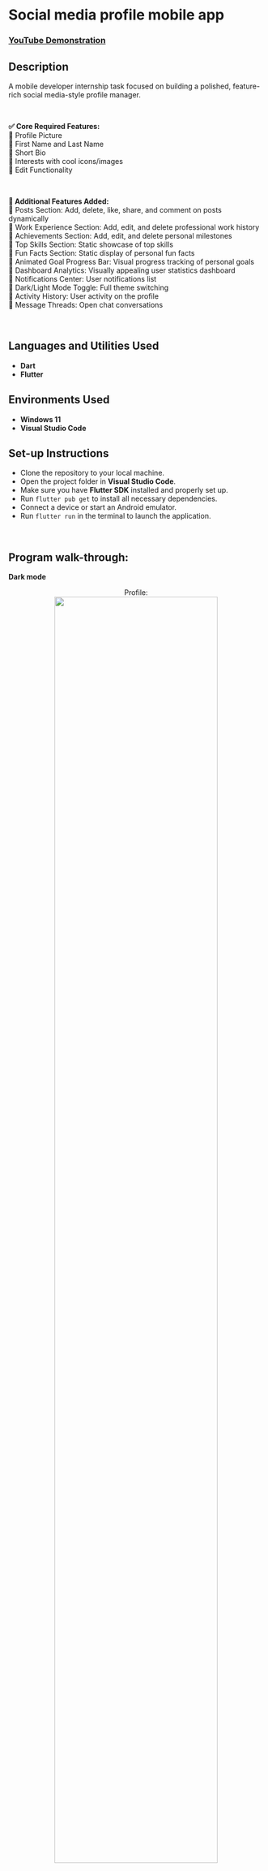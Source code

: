 <h1>Social media profile mobile app</h1>

 ### [YouTube Demonstration](https://youtu.be/NnzHUL_FwGg)

<h2>Description</h2>

A mobile developer internship task focused on building a polished, feature-rich social media-style profile manager.

<br/>

<b>✅ Core Required Features:</b><br/>
🔹 Profile Picture<br/>
🔹 First Name and Last Name<br/>
🔹 Short Bio<br/>
🔹 Interests with cool icons/images<br/>
🔹 Edit Functionality<br/>

<br/>

<b>🚀 Additional Features Added:</b><br/>
🔹 Posts Section: Add, delete, like, share, and comment on posts dynamically<br/>
🔹 Work Experience Section: Add, edit, and delete professional work history<br/>
🔹 Achievements Section: Add, edit, and delete personal milestones<br/>
🔹 Top Skills Section: Static showcase of top skills<br/>
🔹 Fun Facts Section: Static display of personal fun facts<br/>
🔹 Animated Goal Progress Bar: Visual progress tracking of personal goals<br/>
🔹 Dashboard Analytics: Visually appealing user statistics dashboard<br/>
🔹 Notifications Center: User notifications list<br/>
🔹 Dark/Light Mode Toggle: Full theme switching<br/>
🔹 Activity History: User activity on the profile<br/>
🔹 Message Threads: Open chat conversations <br/>

<br/>

<h2>Languages and Utilities Used</h2>

- <b>Dart</b><br/>
- <b>Flutter</b>

<h2>Environments Used</h2>

- <b>Windows 11</b><br/>
- <b>Visual Studio Code</b>

<h2>Set-up Instructions</h2>

- Clone the repository to your local machine.<br/>
- Open the project folder in <b>Visual Studio Code</b>.<br/>
- Make sure you have <b>Flutter SDK</b> installed and properly set up.<br/>
- Run <code>flutter pub get</code> to install all necessary dependencies.<br/>
- Connect a device or start an Android emulator.<br/>
- Run <code>flutter run</code> in the terminal to launch the application.<br/>

<br/>

<h2>Program walk-through:</h2>

<b>Dark mode</b>

<p align="center">
Profile: <br/>
<img src="https://i.imgur.com/I6JS3Uo.png" height="80%" width="80%" />
<br />
<br />
<img src="https://i.imgur.com/XE8boS5.png" height="80%" width="80%" />
<br />
<br />
<img src="https://i.imgur.com/W2UibVX.png" height="80%" width="80%" />
<br />
<br />
Profile update: <br/>
<img src="https://i.imgur.com/jBm9M5U.png" height="80%" width="80%" />
<br />
<br />
Dashboard: <br/>
<img src="https://i.imgur.com/mR2AhTz.png" height="80%" width="80%" />
<br />
<br />
Messages: <br/>
<img src="https://i.imgur.com/WWbixPc.png" height="80%" width="80%" />
<br />
<br />
Chat: <br/>
<img src="https://i.imgur.com/RbdyNKH.png" height="80%" width="80%" />
<br />
<br />
Notifications: <br/>
<img src="https://i.imgur.com/XQLMCcL.png" height="80%" width="80%" />
<br />
<br />
Activity history: <br/>
<img src="https://i.imgur.com/VZpz3yP.png" height="80%" width="80%" />
<br />
<br />

<b>Light mode</b>

<p align="center">
Profile: <br/>
<img src="https://i.imgur.com/GRxbfNG.png" height="80%" width="80%" />
<br />
<br />
<img src="https://i.imgur.com/M9d4ClU.png" height="80%" width="80%" />
<br />
<br />
<img src="https://i.imgur.com/HaLOqds.png" height="80%" width="80%" />
<br />
<br />
Profile update: <br/>
<img src="https://i.imgur.com/T5yJlnx.png" height="80%" width="80%" />
<br />
<br />
Dashboard: <br/>
<img src="https://i.imgur.com/3kj0ndT.png" height="80%" width="80%" />
<br />
<br />
Messages: <br/>
<img src="https://i.imgur.com/F4xAeHF.png" height="80%" width="80%" />
<br />
<br />
Chat: <br/>
<img src="https://i.imgur.com/03gkiYa.png" height="80%" width="80%" />
<br />
<br />
Notifications: <br/>
<img src="https://i.imgur.com/sJkErrH.png" height="80%" width="80%" />
<br />
<br />
Activity history: <br/>
<img src="https://i.imgur.com/JNZtcOS.png" height="80%" width="80%" />
<br />
<br />







